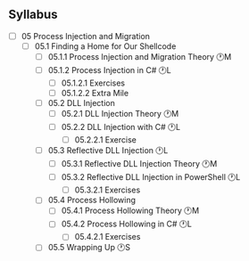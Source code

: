 ## Syllabus

- [ ] 05 Process Injection and Migration
  - [ ] 05.1 Finding a Home for Our Shellcode
    - [ ] 05.1.1 Process Injection and Migration Theory 🕐M
    - [ ] 05.1.2 Process Injection in C# 🕐L
      - [ ] 05.1.2.1 Exercises
      - [ ] 05.1.2.2 Extra Mile
    - [ ] 05.2 DLL Injection
      - [ ] 05.2.1 DLL Injection Theory 🕐M
      - [ ] 05.2.2 DLL Injection with C# 🕐L
        - [ ] 05.2.2.1 Exercise
    - [ ] 05.3 Reflective DLL Injection 🕐L
      - [ ] 05.3.1 Reflective DLL Injection Theory 🕐M
      - [ ] 05.3.2 Reflective DLL Injection in PowerShell 🕐L
        - [ ] 05.3.2.1 Exercises
    - [ ] 05.4 Process Hollowing
      - [ ] 05.4.1 Process Hollowing Theory 🕐M
      - [ ] 05.4.2 Process Hollowing in C# 🕐L
        - [ ] 05.4.2.1 Exercises
    - [ ] 05.5 Wrapping Up 🕐S
